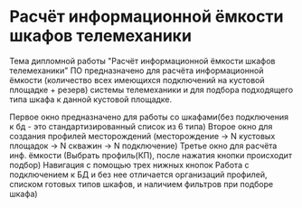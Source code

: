 # Расчёт информационной ёмкости шкафов телемеханики
Тема дипломной работы "Расчёт информационной ёмкости шкафов телемеханики"
ПО предназначено для расчёта информационной ёмкости (количество всех имеющихся подключений на кустовой площадке + резерв) системы телемеханики и для подбора подходящего типа шкафа к данной кустовой площадке.

Первое окно предназначено для работы со шкафами(без подключения к бд - это стандартизированный список из 6 типа)
Второе окно для создания профилей месторождений (месторождение -> N кустовых площадок -> N скважин -> N подключение)
Третье окно для расчёта инф. ёмкости (Выбрать профиль(КП), после нажатия кнопки происходит подбор)
Навигация с помощью трех нижных кнопок
Работа с подключением к БД и без нее отличается организаций профилей, списком готовых типов шкафов, и наличием фильтров при подборе шкафа)
